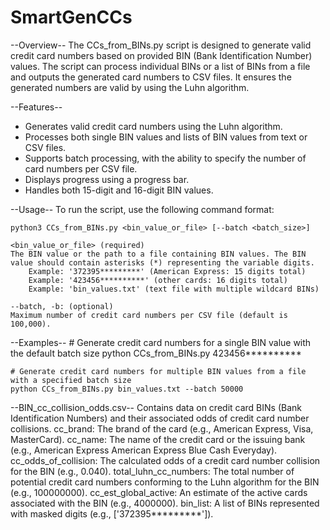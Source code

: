# SmartGenCCs
--Overview--
The CCs_from_BINs.py script is designed to generate valid credit card numbers based on provided BIN (Bank Identification Number) values. The script can process individual BINs or a list of BINs from a file and outputs the generated card numbers to CSV files. It ensures the generated numbers are valid by using the Luhn algorithm.

--Features--
 - Generates valid credit card numbers using the Luhn algorithm.
 - Processes both single BIN values and lists of BIN values from text or CSV files.
 - Supports batch processing, with the ability to specify the number of card numbers per CSV file.
 - Displays progress using a progress bar.
 - Handles both 15-digit and 16-digit BIN values.

--Usage--
To run the script, use the following command format:
    
    python3 CCs_from_BINs.py <bin_value_or_file> [--batch <batch_size>]

    <bin_value_or_file> (required)
    The BIN value or the path to a file containing BIN values. The BIN value should contain asterisks (*) representing the variable digits.
        Example: '372395*********' (American Express: 15 digits total)
        Example: '423456**********' (other cards: 16 digits total)
        Example: 'bin_values.txt' (text file with multiple wildcard BINs)
    
    --batch, -b: (optional)
    Maximum number of credit card numbers per CSV file (default is 100,000).

--Examples--
    # Generate credit card numbers for a single BIN value with the default batch size
    python CCs_from_BINs.py 423456**********

    # Generate credit card numbers for multiple BIN values from a file with a specified batch size
    python CCs_from_BINs.py bin_values.txt --batch 50000

--BIN_cc_collision_odds.csv--
    Contains data on credit card BINs (Bank Identification Numbers) and their associated odds of credit card number collisions.
        cc_brand: The brand of the card (e.g., American Express, Visa, MasterCard).
        cc_name: The name of the credit card or the issuing bank (e.g., American Express American Express Blue Cash Everyday).
        cc_odds_of_collision: The calculated odds of a credit card number collision for the BIN (e.g., 0.040).
        total_luhn_cc_numbers: The total number of potential credit card numbers conforming to the Luhn algorithm for the BIN (e.g., 100000000).
        cc_est_global_active: An estimate of the active cards associated with the BIN (e.g., 4000000).
        bin_list: A list of BINs represented with masked digits (e.g., ['372395*********']).
